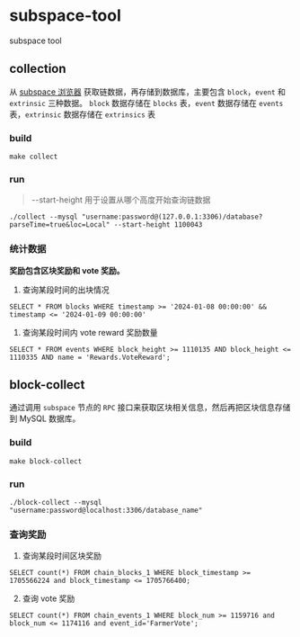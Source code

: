 # subspace-tool

subspace tool

## collection

从 [subspace 浏览器](https://explorer.subspace.network/#/gemini-3g/consensus) 获取链数据，再存储到数据库，主要包含 `block`，`event` 和 `extrinsic` 三种数据。
`block` 数据存储在 `blocks` 表，`event` 数据存储在 `events` 表，`extrinsic` 数据存储在 `extrinsics` 表

### build

```
make collect
```

### run

> --start-height 用于设置从哪个高度开始查询链数据

```
./collect --mysql "username:password@(127.0.0.1:3306)/database?parseTime=true&loc=Local" --start-height 1100043
```

### 统计数据

**奖励包含区块奖励和 vote 奖励。**

1. 查询某段时间的出块情况
```
SELECT * FROM blocks WHERE timestamp >= '2024-01-08 00:00:00' && timestamp <= '2024-01-09 00:00:00'
```

1. 查询某段时间内 vote reward 奖励数量

```
SELECT * FROM events WHERE block_height >= 1110135 AND block_height <= 1110335 AND name = 'Rewards.VoteReward';
```

## block-collect

通过调用 `subspace` 节点的 `RPC` 接口来获取区块相关信息，然后再把区块信息存储到 MySQL 数据库。

### build

```
make block-collect
```

### run

```
./block-collect --mysql "username:password@localhost:3306/database_name"
```

### 查询奖励

1. 查询某段时间区块奖励

```
SELECT count(*) FROM chain_blocks_1 WHERE block_timestamp >= 1705566224 and block_timestamp <= 1705766400;
```

2. 查询 vote 奖励

```
SELECT count(*) FROM chain_events_1 WHERE block_num >= 1159716 and block_num <= 1174116 and event_id='FarmerVote';
```
